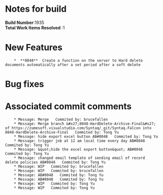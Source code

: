 # Notes for build
**Build Number**:1935   
**Total Work Items Resolved** :1

#  New Features
        *  **8048**  Create a function on the server to Hard delete documents automatically after a set period after a soft delete

#  Bug fixes


#  Associated commit comments
        * Message: Merge   Commited by: brucefallen
        * Message: Merge branch &#x27;8048-HardDelete-Archive-Final&#x27; of https://zumesoft.visualstudio.com/Syntaq/_git/Syntaq.Falcon into 8048-HardDelete-Archive-Final   Commited by: Tong Yu
        * Message: hide export excel button AB#8048   Commited by: Tong Yu
        * Message: trigger job at 12 am local time every day AB#8048   Commited by: Tong Yu
        * Message: &quot;hide the excel export button&quot; AB#8048   Commited by: Tong Yu
        * Message: changed email template of sending email of record delete policies AB#8048   Commited by: Tong Yu
        * Message: WIP   Commited by: brucefallen
        * Message: WIP   Commited by: brucefallen
        * Message: AB#8048   Commited by: Tong Yu
        * Message: AB#8048   Commited by: Tong Yu
        * Message: WIP   Commited by: Tong Yu
        * Message: WIP   Commited by: Tong Yu
